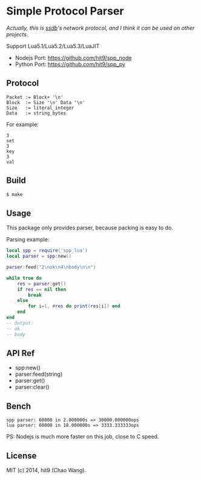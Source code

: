 Simple Protocol Parser
======================

*Actually, this is [ssdb](http://ssdb.io)'s network protocol, and I think it can
be used on other projects.*

Support Lua5.1/Lua5.2/Lua5.3/LuaJIT

- Nodejs Port: https://github.com/hit9/spp_node
- Python Port: https://github.com/hit9/spp_py

Protocol
--------

```
Packet := Block+ '\n'
Block  := Size '\n' Data '\n'
Size   := literal_integer
Data   := string_bytes
```

For example:

```
3
set
3
key
3
val

```

Build
-----

```bash
$ make 
```

Usage
-----

This package only provides parser, because packing is
easy to do.


Parsing example:

```lua
local spp = require('spp_lua')
local parser = spp:new()

parser:feed("2\nok\n4\nbody\n\n")

while true do
    res = parser:get()
    if res == nil then 
        break
    else
        for i=1, #res do print(res[i]) end
    end
end
-- Output:
-- ok
-- body
```

API Ref
-------

- spp:new()
- parser:feed(string)
- parser:get()
- parser:clear()

Bench
-----

```
spp parser: 60000 in 2.000000s => 30000.000000ops
lua parser: 60000 in 18.000000s => 3333.333333ops
```

PS: Nodejs is much more faster on this job, close to C speed.

License
-------

MIT (c) 2014, hit9 (Chao Wang).
